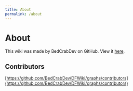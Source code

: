 ```yaml
---
title: About
permalink: /about
---
```


# About

This wiki was made by BedCrabDev on GitHub. View it [here](https://github.com/BedCrabDev/DFWiki).

## Contributors

[https://github.com/BedCrabDev/DFWiki/graphs/contributors](https://github.com/BedCrabDev/DFWiki/graphs/contributors)